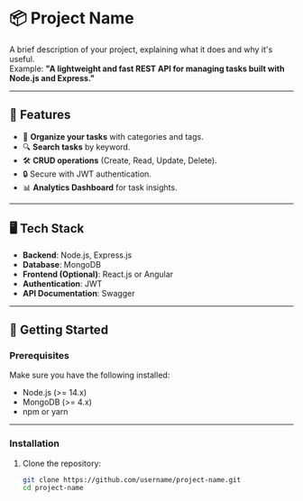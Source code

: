 # 📦 Project Name

A brief description of your project, explaining what it does and why it's useful.  
Example: **"A lightweight and fast REST API for managing tasks built with Node.js and Express."**

---

## 🚀 Features

- 📁 **Organize your tasks** with categories and tags.
- 🔍 **Search tasks** by keyword.
- 🛠️ **CRUD operations** (Create, Read, Update, Delete).
- 🔒 Secure with JWT authentication.
- 📊 **Analytics Dashboard** for task insights.

---

## 🖥️ Tech Stack

- **Backend**: Node.js, Express.js
- **Database**: MongoDB
- **Frontend (Optional)**: React.js or Angular
- **Authentication**: JWT
- **API Documentation**: Swagger

---

## 📖 Getting Started

### Prerequisites

Make sure you have the following installed:
- Node.js (>= 14.x)
- MongoDB (>= 4.x)
- npm or yarn

---

### Installation

1. Clone the repository:
   ```bash
   git clone https://github.com/username/project-name.git
   cd project-name
